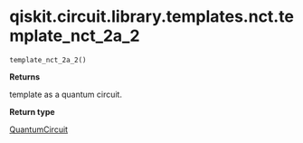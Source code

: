 # qiskit.circuit.library.templates.nct.template\_nct\_2a\_2

<span id="undefined" />

`template_nct_2a_2()`

**Returns**

template as a quantum circuit.

**Return type**

[QuantumCircuit](qiskit.circuit.QuantumCircuit#qiskit.circuit.QuantumCircuit "qiskit.circuit.QuantumCircuit")
